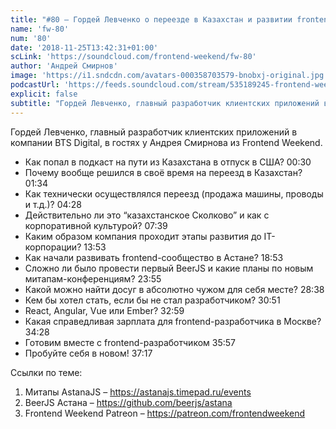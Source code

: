 ```yaml
---
title: "#80 – Гордей Левченко о переезде в Казахстан и развитии frontend-сообщества в Астане"
name: 'fw-80'
num: '80'
date: '2018-11-25T13:42:31+01:00'
scLink: 'https://soundcloud.com/frontend-weekend/fw-80'
author: 'Андрей Смирнов'
image: 'https://i1.sndcdn.com/avatars-000358703579-bnobxj-original.jpg'
podcastUrl: 'https://feeds.soundcloud.com/stream/535189245-frontend-weekend-fw-80.m4a'
explicit: false
subtitle: "Гордей Левченко, главный разработчик клиентских приложений в компании BTS Digital, в гостях у Андрея Смирнова из Frontend Weekend. "
---
```

Гордей Левченко, главный разработчик клиентских приложений в компании BTS Digital, в гостях у Андрея Смирнова из Frontend Weekend. 

- Как попал в подкаст на пути из Казахстана в отпуск в США? <timecode>00:30</timecode>
- Почему вообще решился в своё время на переезд в Казахстан? <timecode>01:34</timecode>
- Как технически осуществлялся переезд (продажа машины, проводы и т.д.)? <timecode>04:28</timecode>
- Действительно ли это “казахстанское Сколково” и как с корпоративной культурой? <timecode>07:39</timecode>
- Каким образом компания проходит этапы развития до IT-корпорации? <timecode>13:53</timecode>
- Как начали развивать frontend-сообщество в Астане? <timecode>18:53</timecode>
- Сложно ли было провести первый BeerJS и какие планы по новым митапам-конференциям? <timecode>23:55</timecode>
- Какой можно найти досуг в абсолютно чужом для себя месте? <timecode>28:38</timecode>
- Кем бы хотел стать, если бы не стал разработчиком? <timecode>30:51</timecode>
- React, Angular, Vue или Ember? <timecode>32:59</timecode>
- Какая справедливая зарплата для frontend-разработчика в Москве? <timecode>34:28</timecode>
- Готовим вместе с frontend-разработчиком <timecode>35:57</timecode>
- Пробуйте себя в новом! <timecode>37:17</timecode>

Ссылки по теме:
1) Митапы AstanaJS – https://astanajs.timepad.ru/events
2) BeerJS Астана – https://github.com/beerjs/astana
3) Frontend Weekend Patreon – https://patreon.com/frontendweekend